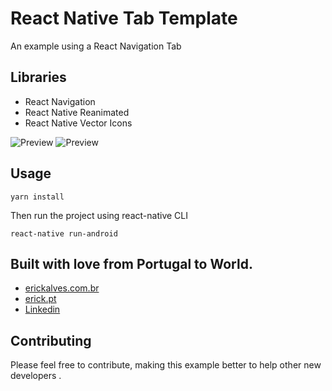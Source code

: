 # React Native Tab Template

An example using a React Navigation Tab

## Libraries

- React Navigation
- React Native Reanimated
- React Native Vector Icons

![Preview](https://i.postimg.cc/y6j4vWJH/index.jpg)
![Preview](https://i.postimg.cc/D0yNtdWK/contact.jpg)

## Usage

```
yarn install
```

Then run the project using react-native CLI

```
react-native run-android
```

## Built with love from Portugal to World.

- [erickalves.com.br](http://www.erickalves.com.br)
- [erick.pt](http://www.erick.pt)
- [Linkedin](https://www.linkedin.com/in/erick-alves-do-couto-8b1114a/)

## Contributing

Please feel free to contribute, making this example better to help other new developers .
